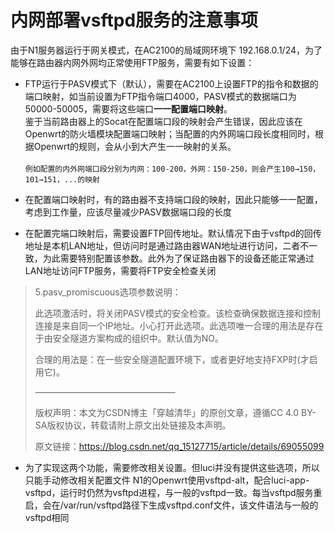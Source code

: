 # 内网部署vsftpd服务的注意事项
由于N1服务器运行于网关模式，在AC2100的局域网环境下 192.168.0.1/24，为了能够在路由器内网外网均正常使用FTP服务，需要有如下设置：
 - FTP运行于PASV模式下（默认），需要在AC2100上设置FTP的指令和数据的端口映射，如当前设置为FTP指令端口4000，PASV模式的数据端口为50000-50005，需要将这些端口**一一配置端口映射**。<br>鉴于当前路由器上的Socat在配置端口段的映射会产生错误，因此应该在Openwrt的防火墙模块配置端口映射；当配置的内外网端口段长度相同时，根据Openwrt的规则，会从小到大产生一一映射的关系。<br><br>
  `例如配置的内外网端口段分别为内网：100-200，外网：150-250，则会产生100→150，101→151，...的映射`
  
 - 在配置端口映射时，有的路由器不支持端口段的映射，因此只能够一一配置，考虑到工作量，应该尽量减少PASV数据端口段的长度
 - 在配置完端口映射后，需要设置FTP回传地址。默认情况下由于vsftpd的回传地址是本机LAN地址，但访问时是通过路由器WAN地址进行访问，二者不一致，为此需要特别配置该参数。此外为了保证路由器下的设备还能正常通过LAN地址访问FTP服务，需要将FTP安全检查关闭<br>
> 5.pasv_promiscuous选项参数说明：
> 
> 此选项激活时，将关闭PASV模式的安全检查。该检查确保数据连接和控制连接是来自同一个IP地址。小心打开此选项。此选项唯一合理的用法是存在于由安全隧道方案构成的组织中。默认值为NO。
> 
> 合理的用法是：在一些安全隧道配置环境下，或者更好地支持FXP时(才启用它)。
> 
> ————————————————
> 
> 版权声明：本文为CSDN博主「穿越清华」的原创文章，遵循CC 4.0 BY-SA版权协议，转载请附上原文出处链接及本声明。
> 
> 原文链接：https://blog.csdn.net/qq_15127715/article/details/69055099
 - 为了实现这两个功能，需要修改相关设置。但luci并没有提供这些选项，所以只能手动修改相关配置文件
   N1的Openwrt使用vsftpd-alt，配合luci-app-vsftpd，运行时仍然为vsftpd进程，与一般的vsftpd一致。每当vsftpd服务重启，会在/var/run/vsftpd路径下生成vsftpd.conf文件，该文件语法与一般的vsftpd相同
